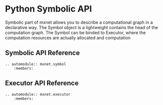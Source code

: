 Python Symbolic API
===================
Symbolic part of mxnet allows you to describe a computational graph in a declarative way.
The Symbol object is a lightweight contains the head of the computation graph.
The Symbol can be binded to Executor, where the computation resources are actually allocated and computation


Symbolic API Reference
----------------------
```eval_rst
.. automodule:: mxnet.symbol
    :members:
```


Executor API Reference
----------------------
```eval_rst
.. automodule:: mxnet.executor
    :members:
```
